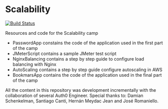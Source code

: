 # Scalability

[![Build Status](https://travis-ci.org/auth0-eng-camp/Scalability.svg?branch=master)](https://travis-ci.org/auth0-eng-camp/Scalability)

Resources and code for the Scalability camp

* PasswordApp constains the code of the application used in the first part of the camp
* JMeterScript contains a sample JMeter test script
* NginxBalancing contains a step by step guide to configure load balancing with Nginx
* AutoScaling contains a step by step guide configure autoscaling in AWS
* BookmarsApp contains the code of the application used in the final part of the camp


All the content in this repository was development incrementally with the collaboration of several Auth0 Engineer. Special thanks to: Damian Schenkelman, Santiago Canti, Hernán Meydac Jean and José Romaniello.